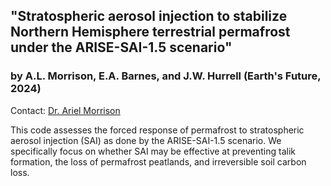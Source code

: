 ## "Stratospheric aerosol injection to stabilize Northern Hemisphere terrestrial permafrost under the ARISE-SAI-1.5 scenario"
### by A.L. Morrison, E.A. Barnes, and J.W. Hurrell (Earth's Future, 2024)
Contact: [Dr. Ariel Morrison](mailto:ariel.morrison@colostate.edu)

This code assesses the forced response of permafrost to stratospheric aerosol injection (SAI) as done by the ARISE-SAI-1.5 scenario. We specifically focus on whether SAI may be effective at preventing talik formation, the loss of permafrost peatlands, and irreversible soil carbon loss.
